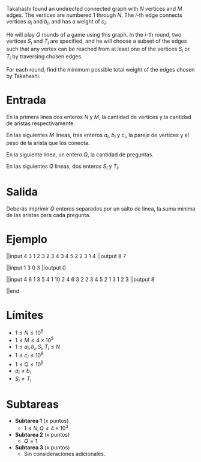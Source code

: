 Takahashi found an undirected connected graph with $N$ vertices and $M$ edges. The vertices are numbered $1$ through $N$. The $i$-th edge connects vertices $a_i$ and $b_i$, and has a weight of $c_i$.

He will play $Q$ rounds of a game using this graph. In the $i$-th round, two vertices $S_i$ and $T_i$ are specified, and he will choose a subset of the edges such that any vertex can be reached from at least one of the vertices $S_i$ or $T_i$ by traversing chosen edges.

For each round, find the minimum possible total weight of the edges chosen by Takahashi.

# Entrada

En la primera línea dos enteros $N$ y $M$, la cantidad de vertices y la cantidad de aristas respectivamente.

En las siguientes $M$ lineas, tres enteros $a_i$, $b_i$ y $c_i$, la pareja de vertices y el peso de la arista que los conecta.

En la siguiente linea, un entero $Q$, la cantidad de preguntas.

En las siguientes $Q$ lineas, dos enteros $S_i$ y $T_i$.

# Salida

Deberás imprimir $Q$ enteros separados por un salto de linea, la suma minima de las aristas para cada pregunta.

# Ejemplo

||input
4 3
1 2 3
2 3 4
3 4 5
2
2 3
1 4
||output
8
7

||input
1 3
0 3
||output
0

||input
4 6
1 3 5
4 1 10
2 4 6
3 2 2
3 4 5
2 1 3
1
2 3
||output
8

||end

# Límites

- $1 \leq N \leq 10^5$
- $1 \leq M \leq 4 \times 10^5$
- $1 \leq a_i, b_i, S_i, T_i\leq N$
- $1 \leq c_i \leq 10^9$
- $1 \leq Q \leq 10^5$
- $a_i \neq b_i$
- $S_i \neq T_i$

# Subtareas

- **Subtarea 1** (x puntos)
  - $1 \leq N, Q \leq 4 \times 10^3$
- **Subtarea 2** (x puntos)
  - $Q = 1$
- **Subtarea 3** (x puntos)
  - Sin consideraciones adicionales.
